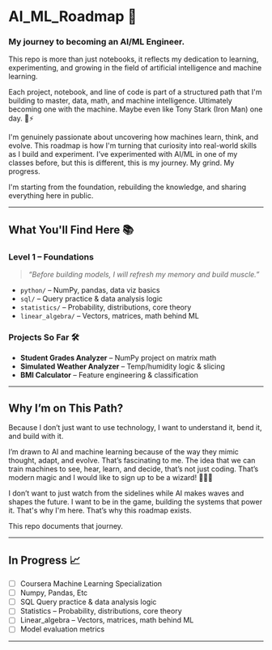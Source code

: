 # AI_ML_Roadmap 🧠 

### My journey to becoming an AI/ML Engineer.

This repo is more than just notebooks, it reflects my dedication to learning, experimenting, and growing in the field of artificial intelligence and machine learning.

Each project, notebook, and line of code is part of a structured path that I'm building to master, data, math, and machine intelligence. Ultimately becoming one with the machine.  Maybe even like Tony Stark (Iron Man) one day. 🤖⚡

I'm genuinely passionate about uncovering how machines learn, think, and evolve.  This roadmap is how I'm turning that curiosity into real-world skills as I build and experiment. I’ve experimented with AI/ML in one of my classes before, but this is different, this is my journey.  My grind.  My progress.  

I'm starting from the foundation, rebuilding the knowledge, and sharing everything here in public.

---

## What You'll Find Here 📚

### Level 1 – Foundations
> *“Before building models, I will refresh my memory and build muscle.”*

- `python/` – NumPy, pandas, data viz basics  
- `sql/` – Query practice & data analysis logic  
- `statistics/` – Probability, distributions, core theory  
- `linear_algebra/` – Vectors, matrices, math behind ML  

### Projects So Far 🛠
- **Student Grades Analyzer** – NumPy project on matrix math
- **Simulated Weather Analyzer** – Temp/humidity logic & slicing
- **BMI Calculator** – Feature engineering & classification

---

## Why I’m on This Path?

Because I don’t just want to use technology, I want to understand it, bend it, and build with it.

I’m drawn to AI and machine learning because of the way they mimic thought, adapt, and evolve. That’s fascinating to me. The idea that we can train machines to see, hear, learn, and decide, that’s not just coding. That’s modern magic and I would like to sign up to be a wizard! 🧙🏽‍♂️

I don’t want to just watch from the sidelines while AI makes waves and shapes the future. I want to be in the game, building the systems that power it.  That's why I'm here. That’s why this roadmap exists.

This repo documents that journey.

---

## In Progress 📈 
- [ ] Coursera Machine Learning Specialization
- [ ] Numpy, Pandas, Etc  
- [ ] SQL Query practice & data analysis logic  
- [ ] Statistics – Probability, distributions, core theory  
- [ ] Linear_algebra – Vectors, matrices, math behind ML  
- [ ] Model evaluation metrics  
---
